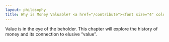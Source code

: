 ```yaml
---
layout: philosophy
title: Why is Money Valuable? <a href="/contribute"><font size="4" color="grey">(Soliciting Contributions)</font></a>
---
```


Value is in the eye of the beholder. This chapter will explore the history of money and its connection to elusive “value”.